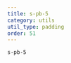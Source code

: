 ```yaml
---
title: s-pb-5
category: utils
util_type: padding
order: 51
---
```

<div class="s-pb-5">
  <code>s-pb-5</code>
</div>